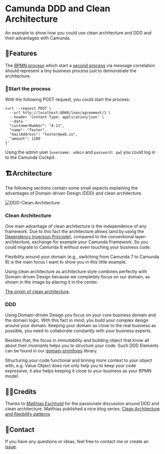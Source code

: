 # Camunda DDD and Clean Architecture

An example to show how you could use clean architecture and DDD and their advantages with Camunda.

## 🚀Features

The [BPMN process](assets/processes/loan_agreement.png) which start a [second process](assets/processes/cross_selling_recommendation.png) via message correlation should represent a tiny business process just to demonstrate the architecture.

### 🛫Start the process

With the following POST request, you could start the process:

```curl
curl --request POST \
  --url http://localhost:8080/loan/agreement/1 \
  --header 'Content-Type: application/json' \
  --data '
  "customerNumber": "A-11",
  "name": "Tester",
  "mailAddress": "tester@web.io",
  "amount": 1100
}'
```

Using the admin user (`username: admin` and `password: pw`) you could log in to the Camunda Cockpit.

## 🏗Architecture

The following sections contain some small aspects explaining the advantages of Domain-driven Design (DDD) and clean architecture.

![DDD-Clean-Architecture](assets/architecture/camunda-ddd-and-clean-architecture-rings.png)

### Clean Architecture

One main advantage of clean architecture is the independence of any framework. Due to this fact the architecture allows (and by using the [Dependency Inversion Principle](https://en.wikipedia.org/wiki/Dependency_inversion_principle)), compared to the conventional layer-architecture, exchange for example your Camunda Framework. So you could migrate to Camunda 8 without even touching your business code.

Flexibility around your domain (e.g., switching from Camunda 7 to Camunda 8) is the main focus I want to show you in this little example.

Using clean architecture as architecture style combines perfectly with Domain-driven Design because we completely focus on our domain, as shown in the image by placing it in the center.

[The origin of clean architecture](https://blog.cleancoder.com/uncle-bob/2012/08/13/the-clean-architecture.html).

### DDD

Using Domain-driven Design you focus on your core business domain and the domain logic. With this fact in mind, you build your complex design around your domain. Keeping your domain as close to the real business as possible, you need to collaborate constantly with your business experts.

Besides that, the focus in *immutability* and building object that know all about their *invariants* helps you to structure your code. Such DDD Elements can be found in our [domain-primitives](https://github.com/domain-primitives/domain-primitives-java) library.

Structuring your code functional and brining more context to your object with, e.g. Value Object does not only help you to keep your code expressive, it also helps keeping it close to your business as your BPMN model.

## 🙏🏼Credits

Thanks to [Matthias Eschhold](https://github.com/MatthiasEschhold) for the passionate discussion around DDD and clean architecture. 
Matthias published a nice blog series: [Clean Architecture and flexibility patterns](https://github.com/MatthiasEschhold/clean-architecture-and-flexibility-patterns)

## 📨Contact

If you have any questions or ideas, feel free to contact me or create an [issue](https://github.com/lwluc/camunda-ddd-and-clean-architecture/issues).